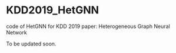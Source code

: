 # KDD2019_HetGNN
code of HetGNN for KDD 2019 paper: Heterogeneous Graph Neural Network 

To be updated soon. 
